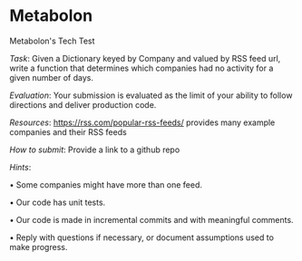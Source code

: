 # Metabolon
Metabolon's Tech Test

*Task*: Given a Dictionary keyed by Company and valued by RSS feed url, write a function that determines which companies had no activity for a given number of days.

*Evaluation*: Your submission is evaluated as the limit of your ability to follow directions and deliver production code.

*Resources*: https://rss.com/popular-rss-feeds/ provides many example companies and their RSS feeds

*How to submit*: Provide a link to a github repo

*Hints*:

• Some companies might have more than one feed.

• Our code has unit tests.

• Our code is made in incremental commits and with meaningful comments.

• Reply with questions if necessary, or document assumptions used to make progress.
